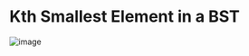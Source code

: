 # Kth Smallest Element in a BST
![image](https://user-images.githubusercontent.com/42132857/82421695-01450700-9a9f-11ea-9d86-1bc1cc05d227.png)
